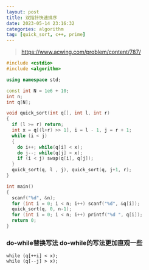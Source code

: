 ```yaml
---
layout: post
title: 双指针快速排序
date: 2023-05-14 23:16:32   
categories: algorithm
tag: [quick_sort, c++, prime] 
---
```


> https://www.acwing.com/problem/content/787/ 



```c++
#include <cstdio>
#include <algorithm>

using namespace std;

const int N = 1e6 + 10;
int n;
int q[N];

void quick_sort(int q[], int l, int r)
{
  if (l >= r) return;
  int x = q[(l+r) >> 1], i = l - 1, j = r + 1;
  while (i < j)
  {
    do i++; while(q[i] < x);
    do j--; while(q[j] > x);
    if (i < j) swap(q[i], q[j]);
  }
  quick_sort(q, l , j), quick_sort(q, j+1, r);
}

int main()
{
  scanf("%d", &n);
  for (int i = 0; i < n; i++) scanf("%d", &q[i]);
  quick_sort(q, 0, n-1);
  for (int i = 0; i < n; i++) printf("%d ", q[i]);
  return 0;
}
```

### do-while替换写法 do-while的写法更加直观一些
```
while (q[++i] < x);
while (q[--j] > x);
```

